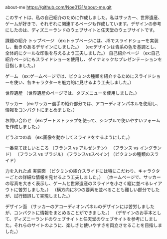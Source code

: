 about-me
https://github.com/Noe0131/about-me.git

このサイトは、私の自己紹介のために作成しました。私はサッカー、世界遺産、ゲームが好きで、それぞれに関連するページも作成しています。デザインの参考にしたのは、ディズニーランドのウェブサイトと任天堂のウェブサイトです。

課題の紹介
トップページ
（ex:トップページには、JSでスライドショーを実装し、動きのあるデザインにしました。）
（ex:デザインは青系の色を基調とし、全体的にクールな印象を与えるよう工夫しました。）
自己紹介ページ
（ex:自己紹介ページにもスライドショーを使用し、ダイナミックなプレゼンテーションを目指しました。）

ゲーム
（ex:ゲームページでは、ピクミンの種類を紹介するためにスライドショーを使い、各キャラクターを魅力的に見せるよう工夫しました。）

世界遺産
（世界遺産のページでは、タブメニューを使用しました。）

サッカー
（ex:サッカー選手の紹介部分では、アコーディオンパネルを使用し、情報をコンパクトにまとめました。）

お問い合わせ
（ex:ブートストラップを使って、シンプルで使いやすいフォームを作成しました。）

どうぶつの森
（ex:画像を動かしてスライドをするようにした。）

一番見てほしいところ
（フランス vs アルゼンチン）
（フランス vs イングランド）
（フランス vs ブラジル）
 (フランスvsスペイン)
（ピクミンの種類のスライド）

力を入れた点
実装面
（ピクミンの紹介スライドには特にこだわり、キャラクターごとの詳細な情報を見せるよう工夫しました。）
（ホームページで、サッカーの写真を大きく表示し、ゲームと世界遺産のスライドを小さく縦に並べるレイアウトに苦労しました。）
（横方向に3つの要素を並べることも難しい部分でしたが、試行錯誤して実現しました。）

デザイン面
（サッカーのアコーディオンパネルのデザインには苦労しましたが、コンパクトに情報をまとめることができました。）
（デザインのお手本として、ディズニーランドのウェブサイトと任天堂のウェブサイトを参考にしました。それらのサイトのように、楽しさと使いやすさを両立させることを目指しました。）